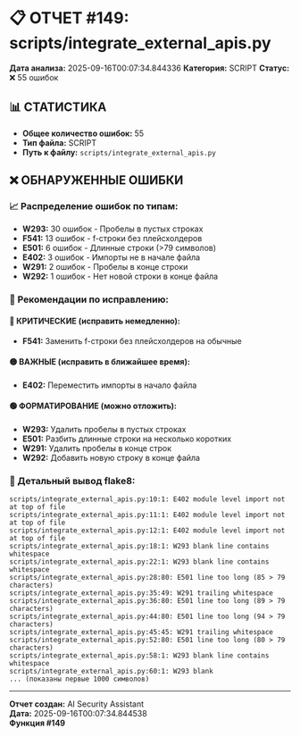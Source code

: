 # 📋 ОТЧЕТ #149: scripts/integrate_external_apis.py

**Дата анализа:** 2025-09-16T00:07:34.844336
**Категория:** SCRIPT
**Статус:** ❌ 55 ошибок

## 📊 СТАТИСТИКА

- **Общее количество ошибок:** 55
- **Тип файла:** SCRIPT
- **Путь к файлу:** `scripts/integrate_external_apis.py`

## ❌ ОБНАРУЖЕННЫЕ ОШИБКИ

### 📈 Распределение ошибок по типам:

- **W293:** 30 ошибок - Пробелы в пустых строках
- **F541:** 13 ошибок - f-строки без плейсхолдеров
- **E501:** 6 ошибок - Длинные строки (>79 символов)
- **E402:** 3 ошибок - Импорты не в начале файла
- **W291:** 2 ошибок - Пробелы в конце строки
- **W292:** 1 ошибок - Нет новой строки в конце файла

### 🎯 Рекомендации по исправлению:

#### 🔴 КРИТИЧЕСКИЕ (исправить немедленно):
- **F541:** Заменить f-строки без плейсхолдеров на обычные

#### 🟡 ВАЖНЫЕ (исправить в ближайшее время):
- **E402:** Переместить импорты в начало файла

#### 🟢 ФОРМАТИРОВАНИЕ (можно отложить):
- **W293:** Удалить пробелы в пустых строках
- **E501:** Разбить длинные строки на несколько коротких
- **W291:** Удалить пробелы в конце строк
- **W292:** Добавить новую строку в конце файла

### 📝 Детальный вывод flake8:

```
scripts/integrate_external_apis.py:10:1: E402 module level import not at top of file
scripts/integrate_external_apis.py:11:1: E402 module level import not at top of file
scripts/integrate_external_apis.py:12:1: E402 module level import not at top of file
scripts/integrate_external_apis.py:18:1: W293 blank line contains whitespace
scripts/integrate_external_apis.py:22:1: W293 blank line contains whitespace
scripts/integrate_external_apis.py:28:80: E501 line too long (85 > 79 characters)
scripts/integrate_external_apis.py:35:49: W291 trailing whitespace
scripts/integrate_external_apis.py:36:80: E501 line too long (89 > 79 characters)
scripts/integrate_external_apis.py:44:80: E501 line too long (94 > 79 characters)
scripts/integrate_external_apis.py:45:45: W291 trailing whitespace
scripts/integrate_external_apis.py:52:80: E501 line too long (80 > 79 characters)
scripts/integrate_external_apis.py:58:1: W293 blank line contains whitespace
scripts/integrate_external_apis.py:60:1: W293 blank 
... (показаны первые 1000 символов)
```

---
**Отчет создан:** AI Security Assistant  
**Дата:** 2025-09-16T00:07:34.844538  
**Функция #149**

